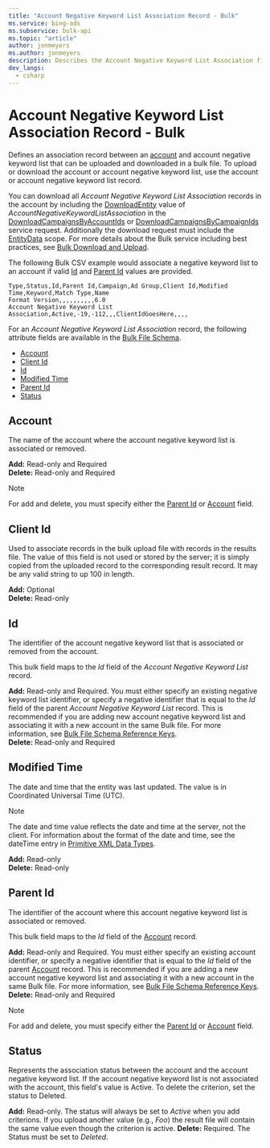 ```yaml
---
title: "Account Negative Keyword List Association Record - Bulk"
ms.service: bing-ads
ms.subservice: bulk-api
ms.topic: "article"
author: jonmeyers
ms.author: jonmeyers
description: Describes the Account Negative Keyword List Association fields in a Bulk file.
dev_langs:
  - csharp
---
```

# Account Negative Keyword List Association Record - Bulk
Defines an association record between an [account](account.md) and account negative keyword list that can be uploaded and downloaded in a bulk file. To upload or download the account or account negative keyword list, use the account or account negative keyword list record.

You can download all *Account Negative Keyword List Association* records in the account by including the [DownloadEntity](downloadentity.md) value of *AccountNegativeKeywordListAssociation* in the [DownloadCampaignsByAccountIds](downloadcampaignsbyaccountids.md) or [DownloadCampaignsByCampaignIds](downloadcampaignsbycampaignids.md) service request. Additionally the download request must include the [EntityData](datascope.md#entitydata) scope. For more details about the Bulk service including best practices, see [Bulk Download and Upload](../guides/bulk-download-upload.md).

The following Bulk CSV example would associate a negative keyword list to an account if valid [Id](#id) and [Parent Id](#parentid) values are provided.

```csv
Type,Status,Id,Parent Id,Campaign,Ad Group,Client Id,Modified Time,Keyword,Match Type,Name
Format Version,,,,,,,,,,6.0
Account Negative Keyword List Association,Active,-19,-112,,,ClientIdGoesHere,,,,
```

For an *Account Negative Keyword List Association* record, the following attribute fields are available in the [Bulk File Schema](bulk-file-schema.md). 

- [Account](#account)
- [Client Id](#clientid)
- [Id](#id)
- [Modified Time](#modifiedtime)
- [Parent Id](#parentid)
- [Status](#status)

## <a name="account"></a>Account
The name of the account where the account negative keyword list is associated or removed.

**Add:** Read-only and Required  
**Delete:** Read-only and Required  

> [!NOTE]
> For add and delete, you must specify either the [Parent Id](#parentid) or [Account](account.md) field.  

## <a name="clientid"></a>Client Id
Used to associate records in the bulk upload file with records in the results file. The value of this field is not used or stored by the server; it is simply copied from the uploaded record to the corresponding result record. It may be any valid string to up 100 in length.

**Add:** Optional  
**Delete:** Read-only  

## <a name="id"></a>Id
The identifier of the account negative keyword list that is associated or removed from the account.

This bulk field maps to the *Id* field of the *Account Negative Keyword List* record.

**Add:** Read-only and Required. You must either specify an existing negative keyword list identifier, or specify a negative identifier that is equal to the *Id* field of the parent *Account Negative Keyword List* record. This is recommended if you are adding new account negative keyword list and associating it with a new account in the same Bulk file. For more information, see [Bulk File Schema Reference Keys](../bulk-service/bulk-file-schema.md#referencekeys).  
**Delete:** Read-only and Required  

## <a name="modifiedtime"></a>Modified Time
The date and time that the entity was last updated. The value is in Coordinated Universal Time (UTC).

> [!NOTE]
> The date and time value reflects the date and time at the server, not the client. For information about the format of the date and time, see the dateTime entry in [Primitive XML Data Types](https://go.microsoft.com/fwlink/?linkid=859198).

**Add:** Read-only   
**Delete:** Read-only  

## <a name="parentid"></a>Parent Id
The identifier of the account where this account negative keyword list is associated or removed.

This bulk field maps to the *Id* field of the [Account](account.md) record.

**Add:** Read-only and Required. You must either specify an existing account identifier, or specify a negative identifier that is equal to the *Id* field of the parent [Account](account.md) record. This is recommended if you are adding a new account negative keyword list and associating it with a new account in the same Bulk file. For more information, see [Bulk File Schema Reference Keys](../bulk-service/bulk-file-schema.md#referencekeys).  
**Delete:** Read-only and Required  

> [!NOTE]
> For add and delete, you must specify either the [Parent Id](#parentid) or [Account](account.md) field.  

## <a name="status"></a>Status
Represents the association status between the account and the account negative keyword list. If the account negative keyword list is not associated with the account, this field's value is Active. To delete the criterion, set the status to Deleted.

**Add:** Read-only. The status will always be set to *Active* when you add criterions. If you upload another value (e.g., *Foo*) the result file will contain the same value even though the criterion is active.
**Delete:** Required. The Status must be set to *Deleted*.
